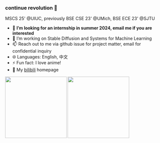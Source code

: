 ### continue revolution 👋

MSCS 25' @UIUC, previously BSE CSE 23' @UMich, BSE ECE 23' @SJTU

- 👯 **I’m looking for an internship in summer 2024, email me if you are interested**
- 🔭 I’m working on Stable Diffusion and Systems for Machine Learning
- 📫 Reach out to me via github issue for project matter, email for confidential inquiry
- 🌐 Languages: English, 中文
- ⚡ Fun fact: I love anime!
- 💬 My [bilibili](https://space.bilibili.com/1549185169) homepage


<p><img align="left" src="https://github-readme-stats.vercel.app/api?username=continue-revolution&count_private=true&show_icons=true" height="200"/></p>
<p><img align="center" src="https://github-readme-stats.vercel.app/api/top-langs/?username=continue-revolution&layout=compact" height="200"/></p>
